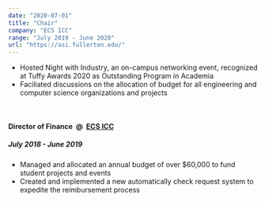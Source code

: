 ```yaml
---
date: "2020-07-01"
title: "Chair"
company: "ECS ICC"
range: "July 2019 - June 2020"
url: "https://asi.fullerton.edu/"
---
```


- Hosted Night with Industry, an on-campus networking event, recognized at Tuffy Awards 2020 as Outstanding Program in Academia
- Faciliated discussions on the allocation of budget for all engineering and computer science organizations and projects

<br>

<h4 class="experience-title">
    <span>Director of Finance</span>
    <span class="experience-company">&nbsp;@&nbsp;</span>
    <a
        href="https://asi.fullerton.edu/"
        target="_blank"
        rel="nofollow noopener noreferrer"
        class="experience-company"
    >
        ECS ICC
    </a>
</h4>
<h5>
    <span class="experience-details">July 2018 - June 2019</span>
</h5>

- Managed and allocated an annual budget of over \$60,000 to fund student projects and events
- Created and implemented a new automatically check request system to expedite the reimbursement process
